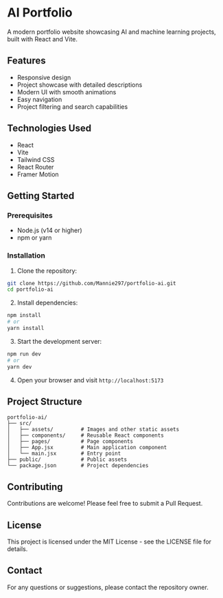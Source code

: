 # AI Portfolio

A modern portfolio website showcasing AI and machine learning projects, built with React and Vite.

## Features

- Responsive design
- Project showcase with detailed descriptions
- Modern UI with smooth animations
- Easy navigation
- Project filtering and search capabilities

## Technologies Used

- React
- Vite
- Tailwind CSS
- React Router
- Framer Motion

## Getting Started

### Prerequisites

- Node.js (v14 or higher)
- npm or yarn

### Installation

1. Clone the repository:
```bash
git clone https://github.com/Mannie297/portfolio-ai.git
cd portfolio-ai
```

2. Install dependencies:
```bash
npm install
# or
yarn install
```

3. Start the development server:
```bash
npm run dev
# or
yarn dev
```

4. Open your browser and visit `http://localhost:5173`

## Project Structure

```
portfolio-ai/
├── src/
│   ├── assets/         # Images and other static assets
│   ├── components/     # Reusable React components
│   ├── pages/          # Page components
│   ├── App.jsx         # Main application component
│   └── main.jsx        # Entry point
├── public/             # Public assets
└── package.json        # Project dependencies
```

## Contributing

Contributions are welcome! Please feel free to submit a Pull Request.

## License

This project is licensed under the MIT License - see the LICENSE file for details.

## Contact

For any questions or suggestions, please contact the repository owner. 